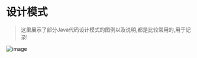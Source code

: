 # **设计模式**

> 这里展示了部分Java代码设计模式的图例以及说明,都是比较常用的,用于记录!


![image](https://raw.githubusercontent.com/longxuewei/DesignPattern/master/image/test.jpg)